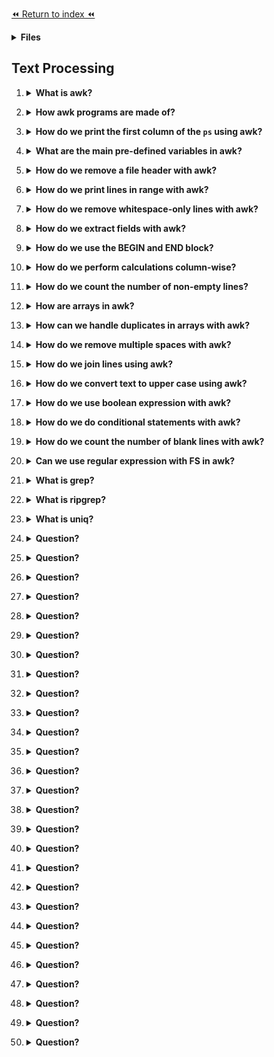 [⏪ Return to index ⏪](./README.md)

<details>
<Summary><strong>Files</strong></Summary>

- [awk documentation](https://www.gnu.org/software/gawk/manual/html_node/index.html#SEC_Contents)
- [Practice awk](https://linuxhandbook.com/awk-command-tutorial/#9-a-simple-example-of-awk-array)
- [Ripgrep github](https://github.com/BurntSushi/ripgrep)
- [Advanced grep topics](https://caspar.bgsu.edu/~courses/Stats/Labs/Handouts/grepadvanced.htm)
</details>

## Text Processing

1. <details>
    <Summary><strong>What is awk?</strong></Summary>

    ###
    - `awk` is a powerful text-processing language.
    - Named after its three original developers - Alfred Aho, Peter Weinberger, and Brian Kernighan.
    - awk is adept at performing operations upon text files, such as sorting, filtering, and report generation.
</details>

2. <details>
    <Summary><strong>How awk programs are made of?</strong></Summary>

    ###
    - AWK programs are made of one or many `pattern { action }` statements.
</details>

3. <details>
    <Summary><strong>How do we print the first column of the <code>ps</code> using awk?</strong></Summary>

    ###
    - `ps | awk '{print $1}'`: To print the first command.
    - `ps | awk '{print $0}'` or `awk '{print}'` will print everything like normal ps or cat with files
</details>

4. <details>
    <Summary><strong>What are the main pre-defined variables in awk?</strong></Summary>

    ###
    - `RS`: The record separator. AWK processes your data one record at a time. By default, this is the newline character.
    - `NR`: The current input record number. If you use the newline in `RS` this will be the line number.
    - `FS/OFS`: The character(s) used as the field separator. Once AWK reads a record, it splits it into different fields based on the value of `FS`. When AWK print a record on the output, it will rejoin the fields, but this time, using the `OFS` separator instead of the FS separator.
        - “white space” is the default value for both of them.
        - `FS` to read and `OFS` to display records.
    - `NF`: The number of fields in the current record. If you use the “white space” for `FS/OFS` it will be the number of words in the current record
</details>

5. <details>
    <Summary><strong>How do we remove a file header with awk?</strong></Summary>

    ###
    - `awk 'NR>1' FILE_NAME`
    - Or `awk 'NR>1 { print }' FILE_NAME`
    - Here we say "print the line numbers above 1."
</details>

6. <details>
    <Summary><strong>How do we print lines in range with awk?</strong></Summary>

    ###
    - For example: `awk 'NR>1 && NR<4' FILE_NAME`
    - Here we say "print the lines between 1 and 4" that it will be line 2 and line 3.
</details>

7. <details>
    <Summary><strong>How do we remove whitespace-only lines with awk?</strong></Summary>

    ###
    - `awk 'NF' FILE_NAME`
</details>

8. <details>
    <Summary><strong>How do we extract fields with awk?</strong></Summary>

    ###
    - `awk '{ print $1 $3 }' FILE_NAME` to print column 1 and 3,
    - `awk '{ print $1 $3}' FS=, OFS=, FILE_NAME` to print column 1 and 3 but using the comma as a separator instead of a white space.
    
    > You can also use the 
</details>

9. <details>
    <Summary><strong>How do we use the BEGIN and END block?</strong></Summary>

    ###
    - We use `BEGIN` to initialize variables before the first record is read.
        - For example `awk 'BEGIN { FS=OFS="," } NF { print $1, $3 }' file`
    - We use `END` blocks to perform some tasks after the last record has been read.
        - For example `awk '{ SUM+=$1 } END { print SUM }' FS=, OFS=, file`
</details>

10. <details>
    <Summary><strong>How do we perform calculations column-wise?</strong></Summary>

    ###
    - For example: `awk '{ SUM=SUM+$1 } END { print SUM }' FS=, OFS=, file` or `awk '{ SUM+=$1 } END { print SUM }' FS=, OFS=, file` where we use `+=`.
    - Here we sum all the values in the first column and if there is a whitespace or text it will be considered as `0` so the sum isn't affected. But maybe with multiplications will.
</details>

11. <details>
    <Summary><strong>How do we count the number of non-empty lines?</strong></Summary>

    ###
    - `awk '/./ { COUNT+=1 } END { print COUNT }' file`: This only ignore blank lines.
        - `/./` this is a regular expresion that say if contain at least one character (the pattern is inside the `/` and if you wanna use `/` you need to add this `\/`).
    - `awk 'NF { COUNT+=1 } END { print COUNT }' file`: This ignore whitespace-only and blank lines.
</details>

12. <details>
    <Summary><strong>How are arrays in awk?</strong></Summary>

    ###
    - Arrays are like maps or dictionaries. For example:
    ```bash
    awk '
    BEGIN {
        # Define an array with three elements
        fruit["apple"] = 10
        fruit["banana"] = 20
        fruit["cherry"] = 30
        
        # Loop through the array and print each key-value pair
        for (item in fruit) {
            print item ": " fruit[item]
        }
    }
    '
    ```
</details>

13. <details>
    <Summary><strong>How can we handle duplicates in arrays with awk?</strong></Summary>

    ###
    - For example `awk 'a[$0]++' FILE_NAME` only shows the duplicates with the `++` operator.
    - To remove the duplicates we use not `!` like this `awk '!a[$0]++' FILE_NAME`
</details>

14. <details>
    <Summary><strong>How do we remove multiple spaces with awk?</strong></Summary>

    ###
    - `awk '$1=$1' FILE_NAME`
</details>

15. <details>
    <Summary><strong>How do we join lines using awk?</strong></Summary>

    ###
    - We use the `ORS`, it means output record separator.
    - `awk '{ print $3 }' FS=, ORS=' ' file; echo`
        - Here we add `; echo` to have a new line while putting that command.
</details>

16. <details>
    <Summary><strong>How do we convert text to upper case using awk?</strong></Summary>

    ###
    - For example: `awk '{ print toupper($0) }' FILE_NAME`
</details>

17. <details>
    <Summary><strong>How do we use boolean expression with awk?</strong></Summary>

    ###
    - For example this line only print the third column only if the first statement it's equal to "fred": `$1 == "fred" { print $3 }`
    - Awk offers a full selection of comparison operators, including the usual "==", "<", ">", "<=", ">=", and "!=". 
    - In addition, awk provides the "~" and "!~" operators, which mean "matches" and "does not match". 
        - For example to print the third column only if the fifth field contains "root": `$5 ~ /root/ { print $3 }`
</details>

18. <details>
    <Summary><strong>How do we do conditional statements with awk?</strong></Summary>

    ###
    - Like the C language, for example:
    ```bash
    { 
        if ( $1 == "foo" ) { 
                if ( $2 == "foo" ) { 
                        print "uno" 
                } else { 
                        print "one" 
                } 
        } else if ($1 == "bar" ) { 
                print "two" 
        } else { 
                print "three" 
        } 
    }
    ```
</details>

19. <details>
    <Summary><strong>How do we count the number of blank lines with awk?</strong></Summary>

    ###
    ```bash
    BEGIN { x=0 } 
    /^$/  { x=x+1 } 
    END   { print "I found " x " blank lines. :)" }
    ```
</details>

20. <details>
    <Summary><strong>Can we use regular expression with FS in awk?</strong></Summary>

    ###
    - Yes, for example `FS="\t+"` or `FS="foo[0‑9][0‑9][0‑9]"`
</details>

21. <details>
    <Summary><strong>What is grep?</strong></Summary>

    ###
    - GREP (Global Regular Expression Print) it is a powerful utility that searches and filters text matching a given pattern.
    - `grep "pattern" FILE_NAME`
</details>

22. <details>
    <Summary><strong>What is ripgrep?</strong></Summary>

    ###
    - `ripgrep` is an extremely fast text processor that supports all the features of grep and extends it.
    - Also is a line-oriented search tool that recursively searches the current directory for a regex pattern.
</details>

23. <details>
    <Summary><strong>What is uniq?</strong></Summary>

    ###
    - The `uniq` command allows you to find and filter out duplicate lines, or even provide a count of each unique line in a file.
    - It’s important to remember that `uniq` only removes duplicates that are next to each other, so we sort the data using the `sort` command first.
        - For example: `sort names.txt | uniq`
</details>

24. <details>
    <Summary><strong>Question?</strong></Summary>

    ###
    - Answer
</details>

25. <details>
    <Summary><strong>Question?</strong></Summary>

    ###
    - Answer
</details>

26. <details>
    <Summary><strong>Question?</strong></Summary>

    ###
    - Answer
</details>

27. <details>
    <Summary><strong>Question?</strong></Summary>

    ###
    - Answer
</details>

28. <details>
    <Summary><strong>Question?</strong></Summary>

    ###
    - Answer
</details>

29. <details>
    <Summary><strong>Question?</strong></Summary>

    ###
    - Answer
</details>

30. <details>
    <Summary><strong>Question?</strong></Summary>

    ###
    - Answer
</details>

31. <details>
    <Summary><strong>Question?</strong></Summary>

    ###
    - Answer
</details>

32. <details>
    <Summary><strong>Question?</strong></Summary>

    ###
    - Answer
</details>

33. <details>
    <Summary><strong>Question?</strong></Summary>

    ###
    - Answer
</details>

34. <details>
    <Summary><strong>Question?</strong></Summary>

    ###
    - Answer
</details>

35. <details>
    <Summary><strong>Question?</strong></Summary>

    ###
    - Answer
</details>

36. <details>
    <Summary><strong>Question?</strong></Summary>

    ###
    - Answer
</details>

37. <details>
    <Summary><strong>Question?</strong></Summary>

    ###
    - Answer
</details>

38. <details>
    <Summary><strong>Question?</strong></Summary>

    ###
    - Answer
</details>

39. <details>
    <Summary><strong>Question?</strong></Summary>

    ###
    - Answer
</details>

40. <details>
    <Summary><strong>Question?</strong></Summary>

    ###
    - Answer
</details>

41. <details>
    <Summary><strong>Question?</strong></Summary>

    ###
    - Answer
</details>

42. <details>
    <Summary><strong>Question?</strong></Summary>

    ###
    - Answer
</details>

43. <details>
    <Summary><strong>Question?</strong></Summary>

    ###
    - Answer
</details>

44. <details>
    <Summary><strong>Question?</strong></Summary>

    ###
    - Answer
</details>

45. <details>
    <Summary><strong>Question?</strong></Summary>

    ###
    - Answer
</details>

46. <details>
    <Summary><strong>Question?</strong></Summary>

    ###
    - Answer
</details>

47. <details>
    <Summary><strong>Question?</strong></Summary>

    ###
    - Answer
</details>

48. <details>
    <Summary><strong>Question?</strong></Summary>

    ###
    - Answer
</details>

49. <details>
    <Summary><strong>Question?</strong></Summary>

    ###
    - Answer
</details>

50. <details>
    <Summary><strong>Question?</strong></Summary>

    ###
    - Answer
</details>